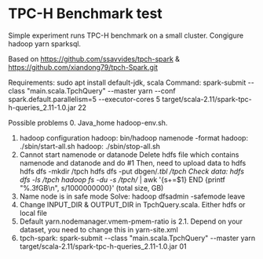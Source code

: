 # TPC-H Benchmark test
Simple experiment runs TPC-H benchmark on a small cluster. 
Congigure hadoop yarn sparksql.

Based on https://github.com/ssavvides/tpch-spark &
         https://github.com/xiandong79/tpch-Spark.git
         
Requirements:
sudo apt install default-jdk, scala
Command: spark-submit --class "main.scala.TpchQuery" --master yarn --conf spark.default.parallelism=5 --executor-cores 5 target/scala-2.11/spark-tpc-h-queries_2.11-1.0.jar 22

Possible problems
0. Java_home hadoop-env.sh.
1. hadoop configuration
   hadoop: bin/hadoop namenode -format
   hadoop: ./sbin/start-all.sh
   hadoop: ./sbin/stop-all.sh
2. Cannot start namenode or datanode
   Delete hdfs file which contains namenode and datanode and do #1
   Then, need to upload data to hdfs
         hdfs dfs -mkdir /tpch
         hdfs dfs -put dbgen/*.tbl /tpch
   Check data: hdfs dfs -ls /tpch
               hadoop fs -du -s /tpch/* | awk '{s+=$1} END {printf "%.3fGB\n", s/1000000000}' (total size, GB)
3. Name node is in safe mode
   Solve: hadoop dfsadmin -safemode leave
4. Change INPUT_DIR & OUTPUT_DIR in TpchQuery.scala. Either hdfs or local file
5. Default yarn.nodemanager.vmem-pmem-ratio is 2.1. Depend on your dataset, you need to change this in yarn-site.xml
5. tpch-spark: spark-submit --class "main.scala.TpchQuery" --master yarn target/scala-2.11/spark-tpc-h-queries_2.11-1.0.jar 01


